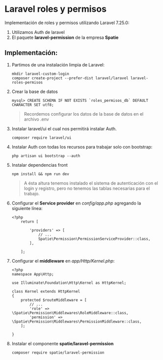 # Laravel roles y permisos
Implementación de roles y permisos utilizando Laravel 7.25.0:
1. Utilizamos Auth de laravel
2. El paquete **laravel-permission** de la empresa **Spatie**

## Implementación:
1. Partimos de una instalación limpia de Laravel:
    ```
    mkdir laravel-custom-login
    composer create-project --prefer-dist laravel/laravel laravel-roles-permisos
    ```
2. Crear la base de datos
    ```
    mysql> CREATE SCHEMA IF NOT EXISTS `roles_permisos_db` DEFAULT CHARACTER SET utf8;
    ```
    > Recordemos configurar los datos de la base de datos en el archivo .env
3. Instalar laravel/ui el cual nos permitirá instalar Auth.
    ```
    composer require laravel/ui    
    ```
4. Instalar Auth con todas los recursos para trabajar solo con bootstrap:
    ```
    php artisan ui bootstrap --auth
    ```
5. Instalar dependencias front
    ```
    npm install && npm run dev
    ```
    >A ésta altura tenemos instalado el sistema de autenticación con el login y registro, pero no tenemos las tablas necesarias para el trabajo.
6. Configurar el **Service provider** en *config/app.php* agregando la siguiente línea:
    ```
    <?php
        return [

            'providers' => [
                // ...
                Spatie\Permission\PermissionServiceProvider::class,
            ],

        ];
    ```
7. Configurar el **middleware** en *app/Http/Kernel.php*:
    ```
    <?php
    namespace App\Http;

    use Illuminate\Foundation\Http\Kernel as HttpKernel;

    class Kernel extends HttpKernel
    {
        protected $routeMiddleware = [
            // ...
            'role' => \Spatie\Permission\Middlewares\RoleMiddleware::class,
            'permission' => \Spatie\Permission\Middlewares\PermissionMiddleware::class,
        ];

    }
    ```
8. Instalar el componente **spatie/laravel-permission**
    ```
    composer require spatie/laravel-permission
    ```

